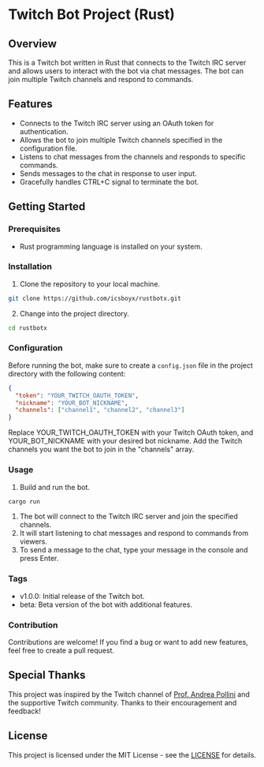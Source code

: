 # Twitch Bot Project (Rust)

## Overview

This is a Twitch bot written in Rust that connects to the Twitch IRC server and allows users to interact with the bot via chat messages. The bot can join multiple Twitch channels and respond to commands.

## Features

- Connects to the Twitch IRC server using an OAuth token for authentication.
- Allows the bot to join multiple Twitch channels specified in the configuration file.
- Listens to chat messages from the channels and responds to specific commands.
- Sends messages to the chat in response to user input.
- Gracefully handles CTRL+C signal to terminate the bot.

## Getting Started

### Prerequisites

- Rust programming language is installed on your system.

### Installation

1. Clone the repository to your local machine.
```bash
git clone https://github.com/icsboyx/rustbotx.git
```

2. Change into the project directory.
```bash
cd rustbotx
```

### Configuration

Before running the bot, make sure to create a `config.json` file in the project directory with the following content:

```json
{
  "token": "YOUR_TWITCH_OAUTH_TOKEN",
  "nickname": "YOUR_BOT_NICKNAME",
  "channels": ["channel1", "channel2", "channel3"]
}
```
Replace YOUR_TWITCH_OAUTH_TOKEN with your Twitch OAuth token, and YOUR_BOT_NICKNAME with your desired bot nickname. Add the Twitch channels you want the bot to join in the "channels" array.

### Usage

1. Build and run the bot.

```bash
cargo run
```

1. The bot will connect to the Twitch IRC server and join the specified channels.
2. It will start listening to chat messages and respond to commands from viewers.
3. To send a message to the chat, type your message in the console and press Enter.

### Tags
* v1.0.0: Initial release of the Twitch bot.
* beta: Beta version of the bot with additional features.

### Contribution
Contributions are welcome! If you find a bug or want to add new features, feel free to create a pull request.

## Special Thanks

This project was inspired by the Twitch channel of [Prof. Andrea Pollini](https://www.twitch.tv/profandreapollini) and the supportive Twitch community. Thanks to their encouragement and feedback!



## License

This project is licensed under the MIT License - see the [LICENSE](https://www.mit.edu/~amini/LICENSE.md) for details.